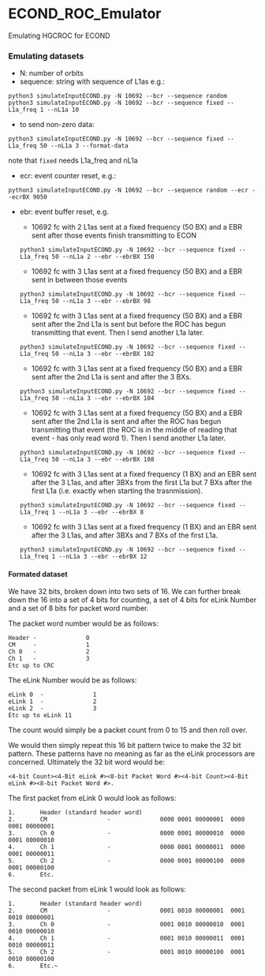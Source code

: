 # ECOND_ROC_Emulator
Emulating HGCROC for ECOND 

### Emulating datasets
- N: number of orbits
- sequence: string with sequence of L1as e.g.:
```
python3 simulateInputECOND.py -N 10692 --bcr --sequence random 
python3 simulateInputECOND.py -N 10692 --bcr --sequence fixed --L1a_freq 1 --nL1a 10
```
- to send non-zero data:
```
python3 simulateInputECOND.py -N 10692 --bcr --sequence fixed --L1a_freq 50 --nL1a 3 --format-data
```
note that `fixed` needs L1a_freq and nL1a

- ecr: event counter reset, e.g.:
```
python3 simulateInputECOND.py -N 10692 --bcr --sequence random --ecr --ecrBX 9050 
```
- ebr: event buffer reset, e.g.
  - 10692 fc with 2 L1as sent at a fixed frequency (50 BX) and a EBR sent after those events finish transmitting to ECON
  
  ```python3 simulateInputECOND.py -N 10692 --bcr --sequence fixed --L1a_freq 50 --nL1a 2 --ebr --ebrBX 150```
  - 10692 fc with 3 L1as sent at a fixed frequency (50 BX) and a EBR sent in between those events 
  
  ```python3 simulateInputECOND.py -N 10692 --bcr --sequence fixed --L1a_freq 50 --nL1a 3 --ebr --ebrBX 98```
  
  - 10692 fc with 3 L1as sent at a fixed frequency (50 BX) and a EBR sent after the 2nd L1a is sent but before the ROC has begun transmitting that event. Then I send another L1a later.
  
  ```python3 simulateInputECOND.py -N 10692 --bcr --sequence fixed --L1a_freq 50 --nL1a 3 --ebr --ebrBX 102```

  -  10692 fc with 3 L1as sent at a fixed frequency (50 BX) and a EBR sent after the 2nd L1a is sent and after the 3 BXs.

  ```python3 simulateInputECOND.py -N 10692 --bcr --sequence fixed --L1a_freq 50 --nL1a 3 --ebr --ebrBX 104```
  
  - 10692 fc with 3 L1as sent at a fixed frequency (50 BX) and a EBR sent after the 2nd L1a is sent and after the ROC has begun transmitting that event (the ROC is in the middle of reading that event - has only read word 1). Then I send another L1a later.
  
  ```python3 simulateInputECOND.py -N 10692 --bcr --sequence fixed --L1a_freq 50 --nL1a 3 --ebr --ebrBX 108```

  -  10692 fc with 3 L1as sent at a fixed frequency (1 BX) and an EBR sent after the 3 L1as, and after 3BXs from the first L1a but 7 BXs after the first L1a (i.e. exactly when starting the trasnmission).

  ```python3 simulateInputECOND.py -N 10692 --bcr --sequence fixed --L1a_freq 1 --nL1a 3 --ebr --ebrBX 8```

  - 10692 fc with 3 L1as sent at a fixed frequency (1 BX) and an EBR sent after the 3 L1as, and after 3BXs and 7 BXs of the first L1a.

  ```python3 simulateInputECOND.py -N 10692 --bcr --sequence fixed --L1a_freq 1 --nL1a 3 --ebr --ebrBX 12```

#### Formated dataset
We have 32 bits, broken down into two sets of 16.  We can further break down the 16 into a set of 4 bits for counting, a set of 4 bits for eLink Number and a set of 8 bits for packet word number.

The packet word number would be as follows:
```
Header -              0
CM     -              1
Ch 0   -              2
Ch 1   -              3
Etc up to CRC
````
 
The eLink Number would be as follows:
```
eLink 0  -              1
eLink 1  -              2
eLink 2  -              3
Etc up to eLink 11
```

The count would simply be a packet count from 0 to 15 and then roll over. 

We would then simply repeat this 16 bit pattern twice to make the 32 bit pattern.
These patterns have no meaning as far as the eLink processors are concerned.
Ultimately the 32 bit word would be:

```
<4-bit Count><4-Bit eLink #><8-bit Packet Word #><4-bit Count><4-Bit eLink #><8-bit Packet Word #>. 
```

The first packet from eLink 0 would look as follows:
```
1.       Header (standard header word)
2.       CM                 -              0000 0001 00000001  0000 0001 00000001
3.       Ch 0               -              0000 0001 00000010  0000 0001 00000010
4.       Ch 1               -              0000 0001 00000011  0000 0001 00000011
5.       Ch 2               -              0000 0001 00000100  0000 0001 00000100
6.       Etc.
```

The second packet from eLink 1 would look as follows:
```
1.       Header (standard header word)
2.       CM                 -              0001 0010 00000001  0001 0010 00000001
3.       Ch 0               -              0001 0010 00000010  0001 0010 00000010
4.       Ch 1               -              0001 0010 00000011  0001 0010 00000011
5.       Ch 2               -              0001 0010 00000100  0001 0010 00000100
6.       Etc.~
```